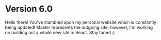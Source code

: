 # Version 6.0
Hello there! You've stumbled upon my personal website which is constantly being updated!
Master represents the outgoing site; however, I'm working on building out a whole new site in React. Stay tuned :)